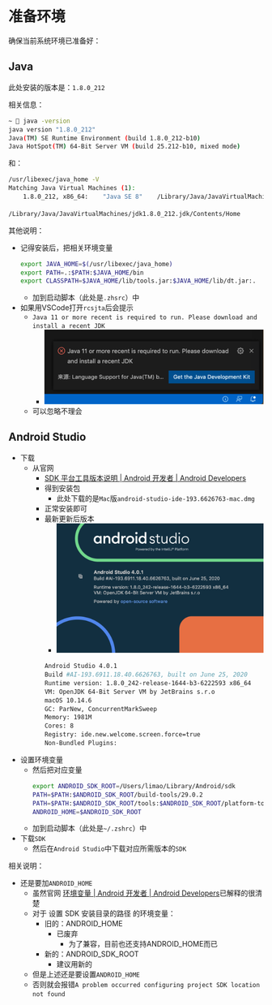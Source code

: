 # 准备环境

确保当前系统环境已准备好：

## Java

此处安装的版本是：`1.8.0_212`

相关信息：

```bash
~  java -version
java version "1.8.0_212"
Java(TM) SE Runtime Environment (build 1.8.0_212-b10)
Java HotSpot(TM) 64-Bit Server VM (build 25.212-b10, mixed mode)
```

和：

```bash
/usr/libexec/java_home -V
Matching Java Virtual Machines (1):
    1.8.0_212, x86_64:    "Java SE 8"    /Library/Java/JavaVirtualMachines/jdk1.8.0_212.jdk/Contents/Home

/Library/Java/JavaVirtualMachines/jdk1.8.0_212.jdk/Contents/Home
```

其他说明：

* 记得安装后，把相关环境变量
    ```bash
    export JAVA_HOME=$(/usr/libexec/java_home)
    export PATH=.:$PATH:$JAVA_HOME/bin
    export CLASSPATH=$JAVA_HOME/lib/tools.jar:$JAVA_HOME/lib/dt.jar:.
    ```
    * 加到启动脚本（此处是`.zhsrc`）中
* 如果用VSCode打开`rcsjta`后会提示
  * `Java 11 or more recent is required to run. Please download and install a recent JDK`
    * ![vscode_java_11_or_more_required](../assets/img/vscode_java_11_or_more_required.png)
  * 可以忽略不理会

## Android Studio

* 下载
  * 从官网
    * [SDK 平台工具版本说明  |  Android 开发者  |  Android Developers](https://developer.android.com/studio/releases/platform-tools)
    * 得到安装包
      * 此处下载的是`Mac`版`android-studio-ide-193.6626763-mac.dmg`
    * 正常安装即可
    * 最新更新后版本
      * ![android_studio_4_0_1](../assets/img/android_studio_4_0_1.png)
      ```bash
      Android Studio 4.0.1
      Build #AI-193.6911.18.40.6626763, built on June 25, 2020
      Runtime version: 1.8.0_242-release-1644-b3-6222593 x86_64
      VM: OpenJDK 64-Bit Server VM by JetBrains s.r.o
      macOS 10.14.6
      GC: ParNew, ConcurrentMarkSweep
      Memory: 1981M
      Cores: 8
      Registry: ide.new.welcome.screen.force=true
      Non-Bundled Plugins: 
      ```
* 设置环境变量
    * 然后把对应变量
        ```bash
        export ANDROID_SDK_ROOT=/Users/limao/Library/Android/sdk
        PATH=$PATH:$ANDROID_SDK_ROOT/build-tools/29.0.2
        PATH=$PATH:$ANDROID_SDK_ROOT/tools:$ANDROID_SDK_ROOT/platform-tools
        ANDROID_HOME=$ANDROID_SDK_ROOT
        ```
    * 加到启动脚本（此处是`~/.zshrc`）中
* 下载`SDK`
  * 然后在`Android Studio`中下载对应所需版本的`SDK`

相关说明：

* 还是要加`ANDROID_HOME`
  * 虽然官网 [环境变量  |  Android 开发者  |  Android Developers](https://developer.android.com/studio/command-line/variables)已解释的很清楚
  * 对于 设置 SDK 安装目录的路径 的环境变量：
    * 旧的：ANDROID_HOME
      * 已废弃
        * 为了兼容，目前也还支持ANDROID_HOME而已
    * 新的：ANDROID_SDK_ROOT
      * 建议用新的
  * 但是上述还是要设置`ANDROID_HOME`
  * 否则就会报错`A problem occurred configuring project SDK location not found`
